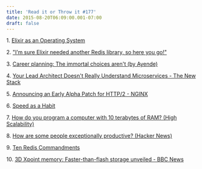 ```yaml
---
title: 'Read it or Throw it #177'
date: 2015-08-20T06:09:00.001-07:00
draft: false
---
```


1. [Elixir as an Operating System](http://blog.danielberkompas.com/elixir/2015/08/03/elixir-as-an-operating-system.html)

2. ["I’m sure Elixir needed another Redis library, so here you go!"](http://elixirstatus.com/p/yLae-im-sure-elixir-needed-another-redis-library-so-here-you-go)

3. [Career planning: The immortal choices aren't (by Ayende)](http://ayende.com/blog/171361/career-planning-the-immortal-choices-arent)

4. [Your Lead Architect Doesn't Really Understand Microservices - The New Stack](http://thenewstack.io/genius-techie-doesnt-really-understand-cloud/)

5. [Announcing an Early Alpha Patch for HTTP/2 - NGINX](https://www.nginx.com/blog/early-alpha-patch-http2/)

6. [Speed as a Habit](http://firstround.com/review/speed-as-a-habit/)

7. [How do you program a computer with 10 terabytes of RAM? (High Scalability)](http://highscalability.com/blog/2015/8/5/how-do-you-program-a-computer-with-10-terabytes-of-ram.html)

8. [How are some people exceptionally productive? (Hacker News)](https://news.ycombinator.com/item?id=10011531)

9. [Ten Redis Commandments](https://gist.github.com/itamarhaber/d125cec7ebc5ec3886ab)

10. [3D Xpoint memory: Faster-than-flash storage unveiled - BBC News](http://www.bbc.com/news/technology-33675734)